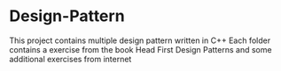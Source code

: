 # Design-Pattern
This project contains multiple design pattern written in C++
Each folder contains a exercise from the book Head First Design Patterns and some additional exercises from internet
